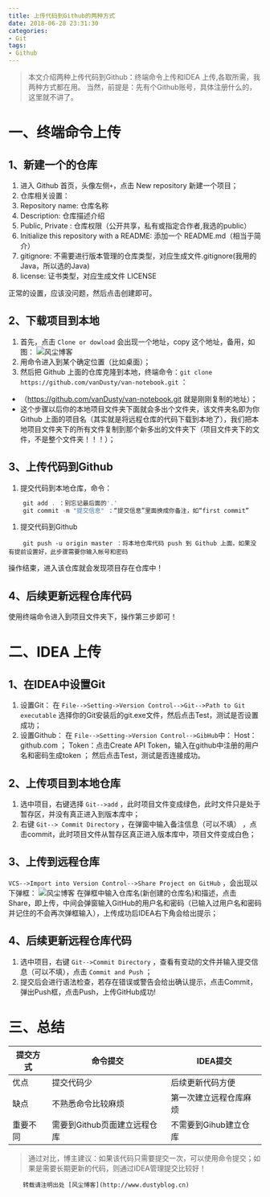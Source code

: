 ```yaml
---
title: 上传代码到Github的两种方式
date: 2018-06-28 23:31:30
categories:
- Git
tags:
- Github
---
```


> 本文介绍两种上传代码到Github：终端命令上传和IDEA 上传,各取所需，我两种方式都在用。
当然，前提是：先有个Github账号，具体注册什么的，这里就不讲了。

# 一、终端命令上传
## 1、新建一个的仓库
1. 进入 Github 首页，头像左侧` + `，点击 New repository 新建一个项目；
1. 仓库相关设置：
 1. Repository name: 仓库名称
 1. Description: 仓库描述介绍
 1. Public, Private : 仓库权限（公开共享，私有或指定合作者,我选的public）
 1. Initialize this repository with a README: 添加一个 README.md（相当于简介）
 1. gitignore: 不需要进行版本管理的仓库类型，对应生成文件.gitignore(我用的Java，所以选的Java)
 1. license: 证书类型，对应生成文件 LICENSE

正常的设置，应该没问题，然后点击创建即可。

## 2、下载项目到本地
1. 首先，点击 ` Clone or dowload ` 会出现一个地址，copy 这个地址，备用，如图：
![风尘博客](http://github.dustyblog.cn/articleImg/github-reposity-1.png)
1. 用命令进入到某个确定位置（比如桌面）；
1. 然后把 Github 上面的仓库克隆到本地，终端命令：` git clone https://github.com/vanDusty/van-notebook.git ` ：
 * （https://github.com/vanDusty/van-notebook.git 就是刚刚复制的地址）；
 * 这个步骤以后你的本地项目文件夹下面就会多出个文件夹，该文件夹名即为你 Github 上面的项目名（其实就是将远程仓库的代码下载到本地了），我们把本地项目文件夹下的所有文件复制到那个新多出的文件夹下（项目文件夹下的文件，不是整个文件夹！！！）；

## 3、上传代码到Github
1. 提交代码到本地仓库，命令：
``` java
    git add . ：别忘记最后面的'.'
    git commit -m "提交信息" ：“提交信息”里面换成你备注，如“first commit”
```
1. 提交代码到Github
```
    git push -u origin master ：将本地仓库代码 push 到 Github 上面，如果没有提前设置好，此步骤需要你输入帐号和密码
```
操作结束，进入该仓库就会发现项目存在仓库中！
## 4、后续更新远程仓库代码
使用终端命令进入到项目文件夹下，操作第三步即可！

# 二、IDEA 上传
## 1、在IDEA中设置Git
1. 设置Git：
在 ` File-->Setting->Version Control-->Git-->Path to Git executable ` 选择你的Git安装后的git.exe文件，然后点击Test，测试是否设置成功；
1. 设置Github：
在 ` File-->Setting->Version Control-->GibHub `中：
Host：github.com ；
Token：点击Create API Token，输入在github中注册的用户名和密码生成token ；
然后点击Test，测试是否连接成功。
## 2、上传项目到本地仓库
1. 选中项目，右键选择 ` Git-->add ` ，此时项目文件变成绿色，此时文件只是处于暂存区，并没有真正进入到版本库中；
1. 右键 ` Git--> Commit Directory ` ，在弹窗中输入备注信息（可以不填） ，点击commit，此时项目文件从暂存区真正进入版本库中，项目文件变成白色；
## 3、上传到远程仓库
` VCS-->Import into Version Control-->Share Project on GitHub ` ，会出现以下弹框：
![风尘博客](http://github.dustyblog.cn/articleImg/github-reposity-2.png)
在弹框中输入仓库名(新创建的仓库名)和描述，点击Share，即上传，中间会弹窗输入GitHub的用户名和密码（已输入过用户名和密码并记住的不会再次弹框输入），上传成功后IDEA右下角会给出提示；
## 4、后续更新远程仓库代码
1. 选中项目，右键 ` Git-->Commit Directory ` ，查看有变动的文件并输入提交信息（可以不填），点击 ` Commit and Push ` ；
1. 提交后会进行语法检查，若存在错误或警告会给出确认提示，点击Commit，弹出Push框，点击Push，上传GitHub成功!
# 三、总结

| 提交方式 | 命令提交 | IDEA提交 |
| --- | --- | ---- |
| 优点 | 提交代码少 | 后续更新代码方便 |
| 缺点 | 不熟悉命令比较麻烦 | 第一次建立远程仓库麻烦 |
| 重要不同 | 需要到Github页面建立远程仓库 | 不需要到Gihub建立仓库 |

> 通过对比，博主建议：如果该代码只需要提交一次，可以使用命令提交；如果是需要长期更新的代码，则通过IDEA管理提交比较好！

```
    转载请注明出处 [风尘博客](http://www.dustyblog.cn)
```